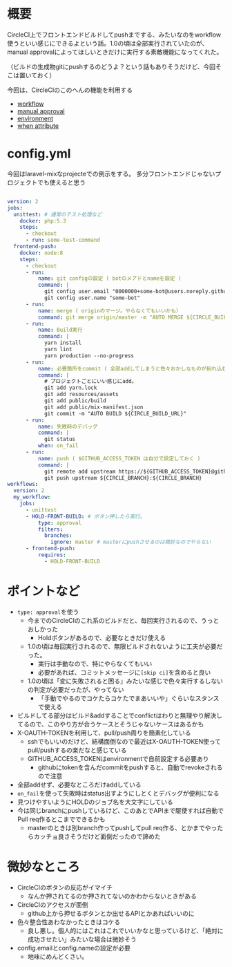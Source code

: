 
# 概要
CircleCI上でフロントエンドビルドしてpushまでする、みたいなのをworkflow使うといい感じにできるよという話。1.0の頃は全部実行されていたのが、manual approvalによってほしいときだけに実行する素敵機能になってくれた。

（ビルドの生成物gitにpushするのどうよ？という話もありそうだけど、今回そこは置いておく）

今回は、CircleCIのこのへんの機能を利用する

* [workflow](https://circleci.com/docs/2.0/workflows)
* [manual approval](https://circleci.com/docs/2.0/workflows/#holding-a-workflow-for-a-manual-approval)
* [environment](https://circleci.com/docs/2.0/env-vars/)
* [when attribute](https://circleci.com/docs/2.0/configuration-reference/#the-when-attribute)

# config.yml

今回はlaravel-mixなprojecteでの例示をする。
多分フロントエンドじゃないプロジェクトでも使えると思う

```.config.yml

version: 2
jobs:
  unittest: # 通常のテスト処理など
    docker: php:5.3
    steps:
      - checkout
      - run: some-test-command 
  frontend-push:
    docker: node:8
    steps:
      - checkout
      - run:
          name: git configの設定 ( botのメアドとnameを設定 )
          command: |
            git config user.email "0000000+some-bot@users.noreply.github.com"
            git config user.name "some-bot"
      - run:
          name: merge ( originのマージ。やらなくてもいいかも）
          command: git merge origin/master -m "AUTO MERGE ${CIRCLE_BUILD_URL}"
      - run:
          name: Build実行
          command: |
            yarn install
            yarn lint
            yarn production --no-progress
      - run:
          name: 必要箇所をcommit ( 全部addしてしまうと色々おかしなものが紛れ込む"
          command: |
            # プロジェクトごとにいい感じにadd。
            git add yarn.lock
            git add resources/assets
            git add public/build
            git add public/mix-manifest.json
            git commit -m "AUTO BUILD ${CIRCLE_BUILD_URL}"
      - run:
          name: 失敗時のデバッグ
          command: |
            git status
          when: on_fail
      - run:
          name: push ( $GITHUB_ACCESS_TOKEN は自分で設定しておく )
          command: |
            git remote add upstream https://${GITHUB_ACCESS_TOKEN}@github.com/${CIRCLE_PROJECT_USERNAME}/${CIRCLE_PROJECT_REPONAME}
            git push upstream ${CIRCLE_BRANCH}:${CIRCLE_BRANCH}
workflows:
  version: 2
  my_workflow:
    jobs:
      - unittest
      - HOLD-FRONT-BUILD: # ボタン押したら実行。
          type: approval
          filters:
            branches:
              ignore: master # masterにpushさせるのは微妙なのでやらない
      - frontend-push:
          requires:
            - HOLD-FRONT-BUILD
```

# ポイントなど
* `type: approval`を使う
    * 今までのCircleCIのこれ系のビルドだと、毎回実行されるので、うっとおしかった
        * Holdボタンがあるので、必要なときだけ使える
    * 1.0の頃は毎回実行されるので、無限ビルドされないように工夫が必要だった。
        * 実行は手動なので、特にやらなくてもいい
        * 必要があれば、コミットメッセージに`[skip ci]`を含めると良い
    * 1.0の頃は「変に失敗されると困る」みたいな感じで色々実行するしないの判定が必要だったが、やってない
	    * 「手動でやるのでコケたらコケたでまあいいや」ぐらいなスタンスで使える
* ビルドしてる部分はビルド&addすることでconflictはわりと無理やり解決してるので、このやり方が合うケースとそうじゃないケースはあるかも
* X-OAUTH-TOKENを利用して、pull/push周りを簡素化している
    * sshでもいいのだけど、結構面倒なので最近はX-OAUTH-TOKEN使ってpull/pushするの楽だなと感じている
    * GITHUB_ACCESS_TOKENはenvironmentで自前設定する必要あり
        * githubにtokenを含んだcommitをpushすると、自動でrevokeされるので注意
* 全部addせず、必要なところだけaddしている
* `on_fail`を使って失敗時はstatus出すようにしとくとデバッグが便利になる
* 見つけやすいようにHOLDのジョブ名を大文字にしている
* 今は同じbranchにpushしているけど、このあとでAPIまで駆使すれば自動でPull req作るとこまでできるかも
	* masterのときは別branch作ってpushしてpull req作る、とかまでやったらカッチョ良さそうだけど面倒だったので諦めた

# 微妙なところ
* CircleCIのボタンの反応がイマイチ
	* なんか押されてるのか押されてないのかわからないときがある
* CircleCIのアクセスが面倒
    * github上から押せるボタンとか出せるAPIとかあればいいのに
* 色々整合性あわなかったときはコケる
    * 良し悪し。個人的にはこれはこれでいいかなと思っているけど、「絶対に成功させたい」みたいな場合は微妙そう
* config.emailとconfig.nameの設定が必要
    * 地味にめんどくさい。
